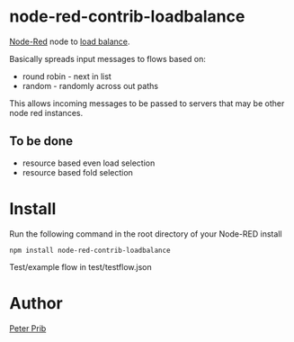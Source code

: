 # node-red-contrib-loadbalance


[Node-Red][1] node to [load balance][2].

Basically spreads input messages to flows based on:
*   round robin - next in list
*   random - randomly across out paths

This allows incoming messages to be passed to servers that may be other node red instances.


## To be done
* resource based even load selection
* resource based fold selection

# Install

Run the following command in the root directory of your Node-RED install

    npm install node-red-contrib-loadbalance


Test/example flow in  test/testflow.json


# Author
  
[Peter Prib][3] 

[id]: url "title"

[1]: http://nodered.org "node-red home page"

[2]: https://www.npmjs.com/package/node-red-contrib-loadbalance "source code"

[3]: https://github.com/peterprib "base github"
